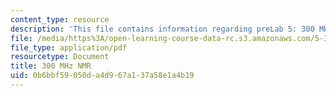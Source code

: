 ```yaml
---
content_type: resource
description: 'This file contains information regarding preLab 5: 300 MHz NMR .'
file: /media/https%3A/open-learning-course-data-rc.s3.amazonaws.com/5-35-introduction-to-experimental-chemistry-fall-2012/0b6bbf59050da4d967a137a58e1a4b19_MIT5_35F12_300MHzNMRPreLa5.pdf
file_type: application/pdf
resourcetype: Document
title: 300 MHz NMR
uid: 0b6bbf59-050d-a4d9-67a1-37a58e1a4b19
---
```

